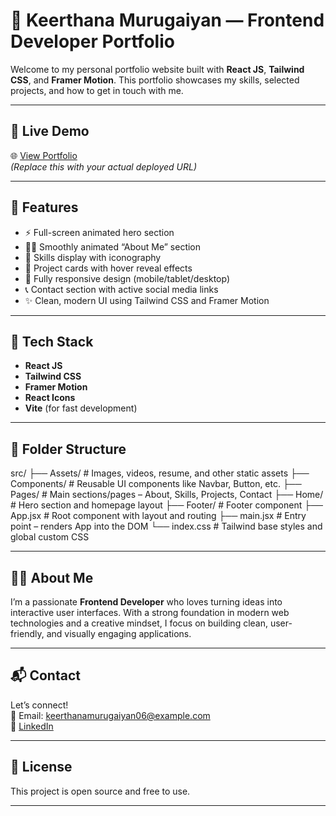 # 🚀 Keerthana Murugaiyan — Frontend Developer Portfolio

Welcome to my personal portfolio website built with **React JS**, **Tailwind CSS**, and **Framer Motion**. This portfolio showcases my skills, selected projects, and how to get in touch with me.

---

## 🔗 Live Demo

🌐 [View Portfolio](https://your-live-link.com)  
_(Replace this with your actual deployed URL)_

---

## 🎯 Features

- ⚡ Full-screen animated hero section
- 👩‍💻 Smoothly animated “About Me” section
- 🧠 Skills display with iconography
- 📂 Project cards with hover reveal effects
- 📱 Fully responsive design (mobile/tablet/desktop)
- 📞 Contact section with active social media links
- ✨ Clean, modern UI using Tailwind CSS and Framer Motion

---

## 🧰 Tech Stack

- **React JS**
- **Tailwind CSS**
- **Framer Motion**
- **React Icons**
- **Vite** (for fast development)

---

## 📁 Folder Structure

src/
├── Assets/          # Images, videos, resume, and other static assets
├── Components/      # Reusable UI components like Navbar, Button, etc.
├── Pages/           # Main sections/pages – About, Skills, Projects, Contact
├── Home/            # Hero section and homepage layout
├── Footer/          # Footer component
├── App.jsx          # Root component with layout and routing
├── main.jsx         # Entry point – renders App into the DOM
└── index.css        # Tailwind base styles and global custom CSS

---

## 🧑‍💼 About Me

I’m a passionate **Frontend Developer** who loves turning ideas into interactive user interfaces. With a strong foundation in modern web technologies and a creative mindset, I focus on building clean, user-friendly, and visually engaging applications.

---

## 📬 Contact

Let’s connect!  
📧 Email: keerthanamurugaiyan06@example.com  
🔗 [LinkedIn](https://www.linkedin.com/in/keerthana-murugaiyan-947597303/)  

---

## 📄 License

This project is open source and free to use.

---